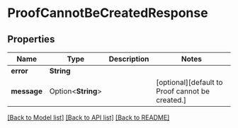 # ProofCannotBeCreatedResponse

## Properties

Name | Type | Description | Notes
------------ | ------------- | ------------- | -------------
**error** | **String** |  | 
**message** | Option<**String**> |  | [optional][default to Proof cannot be created.]

[[Back to Model list]](../README.md#documentation-for-models) [[Back to API list]](../README.md#documentation-for-api-endpoints) [[Back to README]](../README.md)


